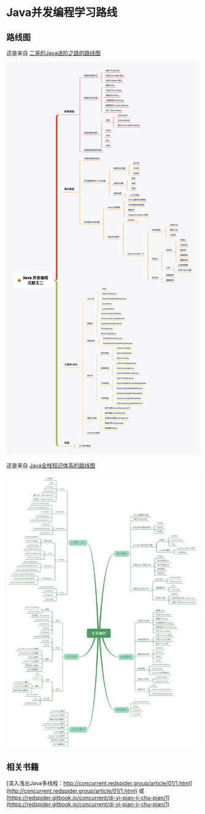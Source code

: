# Java并发编程学习路线

## 路线图

这是来自 [二哥的Java进阶之路的路线图](https://tobebetterjavaer.com/xuexiluxian/java/thread.html#%E4%BA%8C%E3%80%81java-%E5%B9%B6%E5%8F%91%E5%AD%A6%E4%B9%A0%E8%B7%AF%E7%BA%BF%E5%9B%BE)

![img](https://raw.githubusercontent.com/lqyspace/mypic/master/PicBed/202308031258798.png)



这是来自 [Java全栈知识体系的路线图](https://pdai.tech/md/java/thread/java-thread-x-overview.html)

![img](https://raw.githubusercontent.com/lqyspace/mypic/master/PicBed/202308031300480.png)



## 相关书籍

[深入浅出Java多线程：http://concurrent.redspider.group/article/01/1.html](http://concurrent.redspider.group/article/01/1.html) 或 [https://redspider.gitbook.io/concurrent/di-yi-pian-ji-chu-pian/1](https://redspider.gitbook.io/concurrent/di-yi-pian-ji-chu-pian/1)

